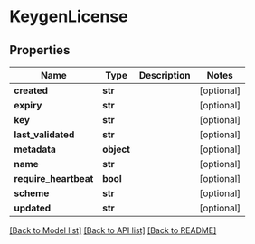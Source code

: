 # KeygenLicense

## Properties
Name | Type | Description | Notes
------------ | ------------- | ------------- | -------------
**created** | **str** |  | [optional] 
**expiry** | **str** |  | [optional] 
**key** | **str** |  | [optional] 
**last_validated** | **str** |  | [optional] 
**metadata** | **object** |  | [optional] 
**name** | **str** |  | [optional] 
**require_heartbeat** | **bool** |  | [optional] 
**scheme** | **str** |  | [optional] 
**updated** | **str** |  | [optional] 

[[Back to Model list]](../README.md#documentation-for-models) [[Back to API list]](../README.md#documentation-for-api-endpoints) [[Back to README]](../README.md)

